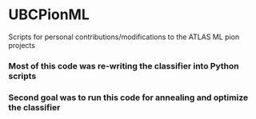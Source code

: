 # UBCPionML
Scripts for personal contributions/modifications to the ATLAS ML pion projects

### Most of this code was re-writing the classifier into Python scripts
### Second goal was to run this code for annealing and optimize the classifier
